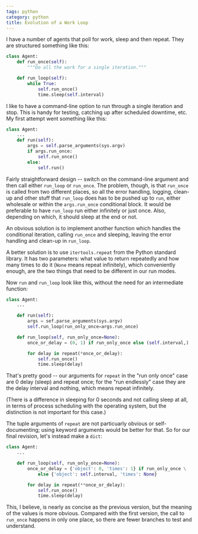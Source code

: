 ```yaml
---
tags: python
category: python
title: Evolution of a Work Loop
---
```


I have a number of agents that poll for work, sleep and then repeat. They are
structured something like this:

```python
class Agent:
    def run_once(self):
        """Do all the work for a single iteration."""

    def run_loop(self):
        while True:
            self.run_once()
            time.sleep(self.interval)
```

I like to have a command-line option to run through a single iteration and
stop. This is handy for testing, catching up after scheduled downtime, etc.
My first attempt went something like this:

```python
class Agent:
    ...
    def run(self):
        args = self.parse_arguments(sys.argv)
        if args.run_once:
            self.run_once()
        else:
            self.run()
```

Fairly straightforward design -- switch on the command-line argument and then
call either `run_loop` or `run_once`. The problem, though, is that `run_once`
is called from two different places, so all the error handling, logging,
clean-up and other stuff that `run_loop` does has to be pushed up to `run`,
either wholesale or within the `args.run_once` conditional block. It would be
preferable to have `run_loop` run either infinitely or just once. Also,
depending on which, it should sleep at the end or not.

An obvious solution is to implement another function which handles the
conditional iteration, calling `run_once` and sleeping, leaving the error
handling and clean-up in `run_loop`.

A better solution is to use `itertools.repeat` from the Python standard
library. It has two parameters: what value to return repeatedly and how many
times to do it (`None` means repeat infinitely), which conveniently enough,
are the two things that need to be different in our run modes.

Now `run` and `run_loop` look like this, without the need for an intermediate
function:

```python
class Agent:
    ...

    def run(self):
        args = sef.parse_arguments(sys.argv)
        self.run_loop(run_only_once=args.run_once)

    def run_loop(self, run_only_once=None):
        once_or_delay = (0, 1) if run_only_once else (self.interval,)

        for delay in repeat(*once_or_delay):
            self.run_once()
            time.sleep(delay)
```

That's pretty good -- our arguments for `repeat` in the "run only once" case
are 0 delay (sleep) and repeat once; for the "run endlessly" case they are the
delay interval and nothing, which means repeat infinitely.

(There is a difference in sleeping for 0 seconds and not calling sleep at all,
in terms of process scheduling with the operating system, but the distinction
is not important for this case.)

The tuple arguments of `repeat` are not particuarly obvious or
self-documenting; using keyword arguments would be better for that. So for our final revision, let's instead make a `dict`:

```python
class Agent:
    ...

    def run_loop(self, run_only_once=None):
        once_or_delay = {'object': 0, 'times': 1} if run_only_once \
            else {'object': self.interval, 'times': None}

        for delay in repeat(**once_or_delay):
            self.run_once()
            time.sleep(delay)
```

This, I believe, is nearly as concise as the previous version, but the meaning
of the values is more obvious. Compared with the first version, the call to
`run_once` happens in only one place, so there are fewer branches to test and
understand.
